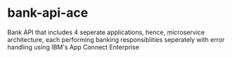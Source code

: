 # bank-api-ace
Bank API that includes 4 seperate applications, hence, microservice architecture, each performing banking responsiblities seperately with error handling using IBM's App Connect Enterprise
